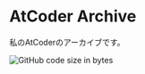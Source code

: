 # AtCoder Archive
私のAtCoderのアーカイブです。

![GitHub code size in bytes](https://img.shields.io/github/languages/code-size/e6nlaq/atcoder-archive)

